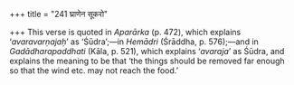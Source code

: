 +++
title = "241 घ्राणेन सूकरो"

+++
This verse is quoted in *Aparārka* (p. 472), which explains
‘*avaravarṇajaḥ*’ as ‘Śūdra’;—in *Hemādri* (Śrāddha, p. 576);—and in
*Gadādharapaddhati* (Kāla, p. 521), which explains ‘*avaraja*’ as Śūdra,
and explains the meaning to be that ‘the things should be removed far
enough so that the wind etc. may not reach the food.’


